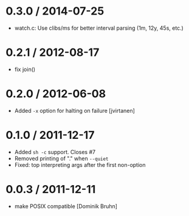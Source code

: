 

0.3.0 / 2014-07-25
==================

 * watch.c: Use clibs/ms for better interval parsing (1m, 12y, 45s, etc.)

0.2.1 / 2012-08-17 
==================

  * fix join()

0.2.0 / 2012-06-08 
==================

  * Added `-x` option for halting on failure [jvirtanen]

0.1.0 / 2011-12-17 
==================

  * Added `sh -c` support. Closes #7
  * Removed printing of "." when `--quiet`
  * Fixed: top interpreting args after the first non-option

0.0.3 / 2011-12-11 
==================

  * make POSIX compatible [Dominik Bruhn]
